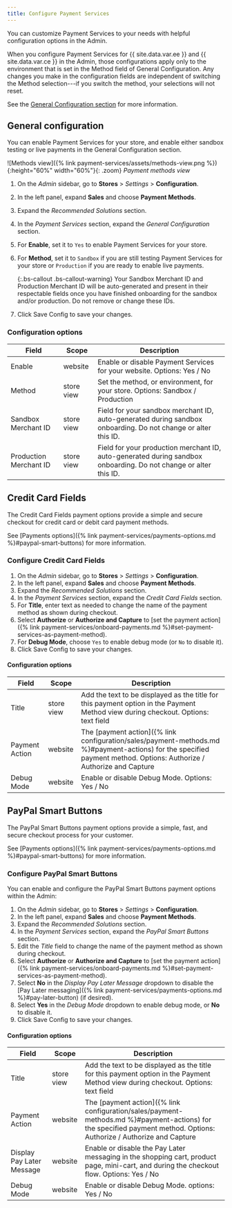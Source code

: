 ```yaml
---
title: Configure Payment Services
---
```


You can customize Payment Services to your needs with helpful configuration options in the Admin.

When you configure Payment Services for {{ site.data.var.ee }} and {{ site.data.var.ce }} in the Admin, those configurations apply only to the environment that is set in the Method field of General Configuration. Any changes you make in the configuration fields are independent of switching the Method selection---if you switch the method, your selections will not reset.

See the [General Configuration section](#general-configuration) for more information.

## General configuration

You can enable Payment Services for your store, and enable either sandbox testing or live payments in the General Configuration section.

![Methods view]({% link payment-services/assets/methods-view.png %}){:height="60%" width="60%"}{: .zoom}
_Payment methods view_

1. On the _Admin_ sidebar, go to **Stores** > _Settings_ > **Configuration**.
1. In the left panel, expand **Sales** and choose **Payment Methods**.
1. Expand the _Recommended Solutions_ section.
1. In the _Payment Services_ section, expand the _General Configuration_ section.
1. For **Enable**, set it to `Yes` to enable Payment Services for your store.
1. For **Method**, set it to `Sandbox` if you are still testing Payment Services for your store or `Production` if you are ready to enable live payments.

   {:.bs-callout .bs-callout-warning}
   Your Sandbox Merchant ID and Production Merchant ID will be auto-generated and present in their respectable fields once you have finished onboarding for the sandbox and/or production. Do not remove or change these IDs.

1. Click <span class="btn">Save Config</span> to save your changes.

### Configuration options

| Field | Scope | Description |
|---|---|---|
| Enable | website | Enable or disable Payment Services for your website. Options: Yes / No |
| Method | store view | Set the method, or environment, for your store. Options: Sandbox / Production |
| Sandbox Merchant ID | store view | Field for your sandbox merchant ID, auto-generated during sandbox onboarding. Do not change or alter this ID. |
| Production Merchant ID | store view | Field for your production merchant ID, auto-generated during sandbox onboarding. Do not change or alter this ID. |

## Credit Card Fields

The Credit Card Fields payment options provide a simple and secure checkout for credit card or debit card payment methods.

See [Payments options]({% link payment-services/payments-options.md %}#paypal-smart-buttons) for more information.

### Configure Credit Card Fields

1. On the _Admin_ sidebar, go to **Stores** > _Settings_ > **Configuration**.
1. In the left panel, expand **Sales** and choose **Payment Methods**.
1. Expand the _Recommended Solutions_ section.
1. In the _Payment Services_ section, expand the _Credit Card Fields_ section.
1. For **Title**, enter text as needed to change the name of the payment method as shown during checkout.
1. Select **Authorize** or **Authorize and Capture** to [set the payment action]({% link payment-services/onboard-payments.md %}#set-payment-services-as-payment-method).
1. For **Debug Mode**, choose `Yes` to enable debug mode (or `No` to disable it).
1. Click <span class="btn">Save Config</span> to save your changes.

#### Configuration options

| Field | Scope | Description |
|---|---|---|
| Title | store view | Add the text to be displayed as the title for this payment option in the Payment Method view during checkout. Options: text field |
| Payment Action | website | The [payment action]({% link configuration/sales/payment-methods.md %}#payment-actions) for the specified payment method. Options: Authorize / Authorize and Capture |
| Debug Mode | website | Enable or disable Debug Mode. Options: Yes / No |

## PayPal Smart Buttons

The PayPal Smart Buttons payment options provide a simple, fast, and secure checkout process for your customer.

See [Payments options]({% link payment-services/payments-options.md %}#paypal-smart-buttons) for more information.

### Configure PayPal Smart Buttons

You can enable and configure the PayPal Smart Buttons payment options within the Admin:

1. On the _Admin_ sidebar, go to **Stores** > _Settings_ > **Configuration**.
1. In the left panel, expand **Sales** and choose **Payment Methods**.
1. Expand the _Recommended Solutions_ section.
1. In the _Payment Services_ section, expand the _PayPal Smart Buttons_ section.
1. Edit the _Title_ field to change the name of the payment method as shown during checkout.
1. Select **Authorize** or **Authorize and Capture** to [set the payment action]({% link payment-services/onboard-payments.md %}#set-payment-services-as-payment-method).
1. Select **No** in the _Display Pay Later Message_ dropdown to disable the [Pay Later messaging]({% link payment-services/payments-options.md %}#pay-later-button) (if desired).
1. Select **Yes** in the _Debug Mode_ dropdown to enable debug mode, or **No** to disable it.
1. Click <span class="btn">Save Config</span> to save your changes.

#### Configuration options

| Field | Scope | Description |
|---|---|---|
| Title | store view | Add the text to be displayed as the title for this payment option in the Payment Method view during checkout. Options: text field |
| Payment Action | website | The [payment action]({% link configuration/sales/payment-methods.md %}#payment-actions) for the specified payment method. Options: Authorize / Authorize and Capture |
| Display Pay Later Message | website | Enable or disable the Pay Later messaging in the shopping cart, product page, mini-cart, and during the checkout flow. Options: Yes / No |
| Debug Mode | website | Enable or disable Debug Mode. options: Yes / No |
